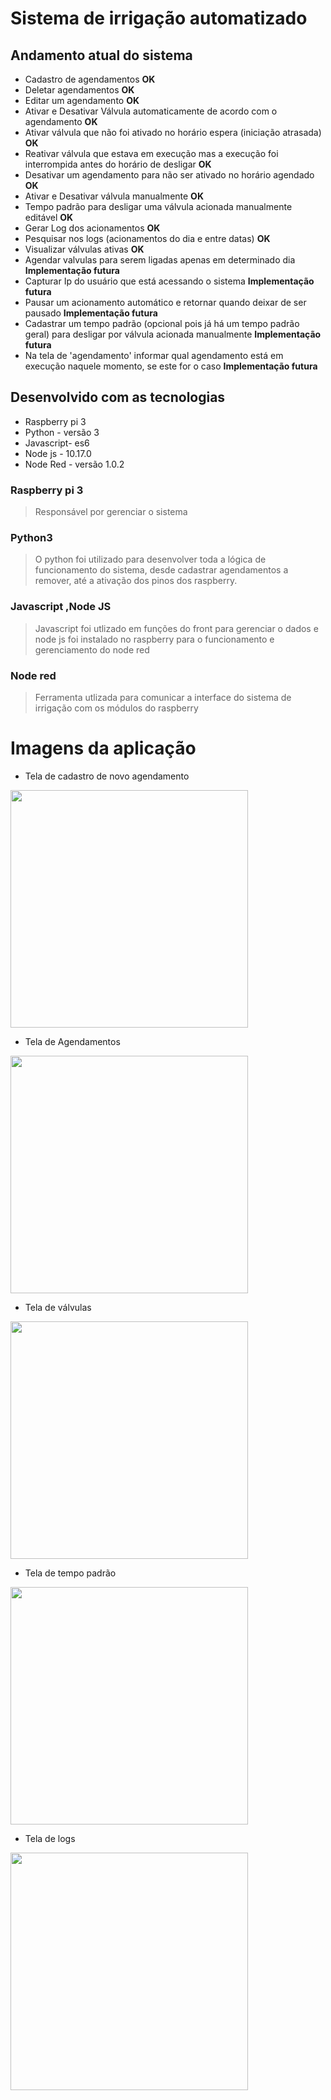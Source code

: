 # Sistema de irrigação automatizado

## Andamento atual do sistema
- Cadastro de agendamentos **OK**
- Deletar agendamentos **OK**
- Editar um agendamento **OK**
- Ativar e Desativar Válvula automaticamente de acordo com o agendamento **OK**
- Ativar válvula que não foi ativado no horário espera (iniciação atrasada) **OK**
- Reativar válvula que estava em execução mas a execução foi interrompida antes do horário de desligar **OK**
- Desativar um agendamento para não ser ativado no horário agendado **OK**
- Ativar e Desativar válvula manualmente **OK**
- Tempo padrão para desligar uma válvula acionada manualmente editável **OK**
- Gerar Log dos acionamentos **OK**
- Pesquisar nos logs (acionamentos do dia e entre datas) **OK**
- Visualizar válvulas ativas **OK**
- Agendar valvulas para serem ligadas apenas em determinado dia **Implementação futura**
- Capturar Ip do usuário que está acessando o sistema **Implementação futura**
- Pausar um acionamento automático e retornar quando deixar de ser pausado **Implementação futura**
- Cadastrar um tempo padrão (opcional pois já há um tempo padrão geral) para desligar por válvula acionada manualmente **Implementação futura**
- Na tela de 'agendamento' informar qual agendamento está em execução naquele momento, se este for o caso **Implementação futura**


## Desenvolvido com as tecnologias
- Raspberry pi 3
- Python - versão 3
- Javascript- es6
- Node js - 10.17.0
- Node Red - versão 1.0.2

### Raspberry pi 3
> Responsável por gerenciar o sistema

### Python3
> O python foi utilizado para desenvolver toda a lógica de funcionamento do sistema, desde
> cadastrar agendamentos a remover, até a ativação dos pinos dos raspberry.

### Javascript ,Node JS
> Javascript foi utlizado em funções do front para gerenciar o dados e node js foi instalado no
> raspberry para o funcionamento e gerenciamento do node red

### Node red
> Ferramenta utlizada para comunicar a interface do sistema de irrigação com os
> módulos do raspberry


# Imagens da aplicação
- Tela de cadastro de novo agendamento
<img src="https://github.com/EversonSilva9799/Sistema-de-irriga-o/blob/master/screenshot%20application/cadastro%20agendamentos.png" width="380">

- Tela de Agendamentos
<img src="https://github.com/EversonSilva9799/Sistema-de-irriga-o/blob/master/screenshot%20application/agendamentos.png" width="380">

- Tela de válvulas
<img src="https://github.com/EversonSilva9799/Sistema-de-irriga-o/blob/master/screenshot%20application/valvulas.png" width="380">

- Tela de tempo padrão
<img src="https://github.com/EversonSilva9799/Sistema-de-irriga-o/blob/master/screenshot%20application/tempo%20padrao.png" width="380">

- Tela de logs
<img src="https://github.com/EversonSilva9799/Sistema-de-irriga-o/blob/master/screenshot%20application/logs.png" width="380">


